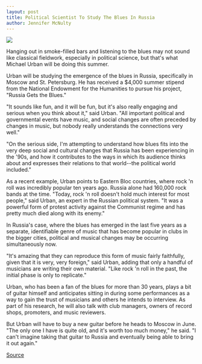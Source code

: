 ```yaml
---
layout: post
title: Political Scientist To Study The Blues In Russia
author: Jennifer McNulty
---
```


![][3]

Hanging out in smoke-filled bars and listening to the blues may not sound like classical fieldwork, especially in political science, but that's what Michael Urban will be doing this summer.

Urban will be studying the emergence of the blues in Russia, specifically in Moscow and St. Petersburg. He has received a $4,000 summer stipend from the National Endowment for the Humanities to pursue his project, "Russia Gets the Blues."

"It sounds like fun, and it will be fun, but it's also really engaging and serious when you think about it," said Urban. "All important political and governmental events have music, and social changes are often preceded by changes in music, but nobody really understands the connections very well."

"On the serious side, I'm attempting to understand how blues fits into the very deep social and cultural changes that Russia has been experiencing in the '90s, and how it contributes to the ways in which its audience thinks about and expresses their relations to that world--the political world included."

As a recent example, Urban points to Eastern Bloc countries, where rock 'n roll was incredibly popular ten years ago. Russia alone had 160,000 rock bands at the time. "Today, rock 'n roll doesn't hold much interest for most people," said Urban, an expert in the Russian political system. "It was a powerful form of protest activity against the Communist regime and has pretty much died along with its enemy."

In Russia's case, where the blues has emerged in the last five years as a separate, identifiable genre of music that has become popular in clubs in the bigger cities, political and musical changes may be occurring simultaneously now.

"It's amazing that they can reproduce this form of music fairly faithfully, given that it is very, very foreign," said Urban, adding that only a handful of musicians are writing their own material. "Like rock 'n roll in the past, the initial phase is only to replicate."

Urban, who has been a fan of the blues for more than 30 years, plays a bit of guitar himself and anticipates sitting in during some performances as a way to gain the trust of musicians and others he intends to interview. As part of his research, he will also talk with club managers, owners of record shops, promoters, and music reviewers.

But Urban will have to buy a new guitar before he heads to Moscow in June. "The only one I have is quite old, and it's worth too much money," he said. "I can't imagine taking that guitar to Russia and eventually being able to bring it out again."

[3]: http://www1.ucsc.edu/oncampus/currents/98-99/art/urban_michael.99-04-19.jpg

[Source](http://www1.ucsc.edu/oncampus/currents/98-99/04-19/urban.htm "Permalink to Michael Urban to study the blues in Russia; 04-19-99")
